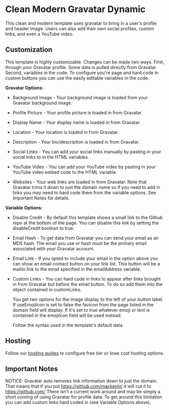 # Clean Modern Gravatar Dynamic

This clean and modern template uses gravatar to bring in a user's profile and header image. Users can also add their own social profiles,
custom links, and even a YouTube video.

## Customization

This template is highly customizable. Changes can be made two ways. First, through your Gravatar profile. Some data is pulled directly from
Gravatar. Second, variables in the code. To configure you're page and hard code in custom buttons you can use the easily editable vairables
in the code.

**Gravatar Options:**

-   Background Image - Your background image is loaded from your Gravatar background image.

-   Profile Picture - Your profile picture is loaded in from Gravatar.

-   Display Name - Your display name is loaded in from Gravatar.

-   Location - Your location is loaded in from Gravatar.

-   Description - Your bio/description is loaded in from Gravatar.

-   Social Links - You can add your social links manually by pasting in your social links to in the HTML variables.

-   YouTube Video - You can add your YouTube video by pasting in your YouTube video embed code to the HTML variable.

-   Websites - Your web links are loaded in from Gravatar. Note that Gravatar trims it down to just the domain name so if you need to add in
    links you may need to hard code them from the variable options. See Important Notes for details.

**Variable Options:**

-   Disable Credit - By default this template shows a small link to the Github repo at the bottom of the page. You can disable this link by
    setting the disableCredit boolean to true.

- Email Hash - To get data from Gravatar you can send your email as an MD5 hash. The email you use or hash must be the primary email associated with your Gravatar account.

- Email Link - If you opted to include your email in the option above you can show an email contact button on your link list. This button will be a mailto link to the email specified in the emailAddress variable.

-   Custom Links - You can hard code in links to appear after links brought in from Gravatar but before the email button. To do so add them
    into the object contained in customLinks.

    You get two options for the image display to the left of your button label. If useEmojiIcon is set to false the favicon from the page
    listed in the domain field will display. If it's set to true whatever emoji or text is contained in the emojiIcon field will be used
    instead.

    Follow the syntax used in the template's default data.

## Hosting

Follow our [hosting guides](../../HOSTING.md) to configure free tier or lowe cost hosting options.

## Important Notes

NOTICE: Gravatar auto removes link information down to just the domain. That means that if you put https://github.com/mackenly/ it will cut
it to https://github.com/ There isn't a current work around and may be simply a short coming of using Gravatar for profile data. To get
around this limitation you can add custom links hard coded in (see Variable Options above).
